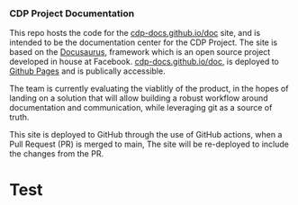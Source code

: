### CDP Project Documentation 

This repo hosts the code for the [cdp-docs.github.io/doc](https://cdp-ucsc.github.io/doc) site, and is intended to be 
the documentation center for the CDP Project. The site is based on the [Docusaurus](https://docusaurus.io/), framework which is an open source project developed in house at Facebook. [cdp-docs.github.io/doc](https://cdp-ucsc.github.io/doc), is deployed to [Github Pages](https://pages.github.com/) and is publically accessible. 

The team is currently evaluating the viablitly of the product, in the hopes of landing on a solution that will allow building a robust workflow around documentation and communication, while leveraging git as a source of truth.

This site is deployed to GitHub through the use of GitHub actions, when a Pull Request (PR) is merged to main, The site will be re-deployed to include the changes from the PR.

# Test
